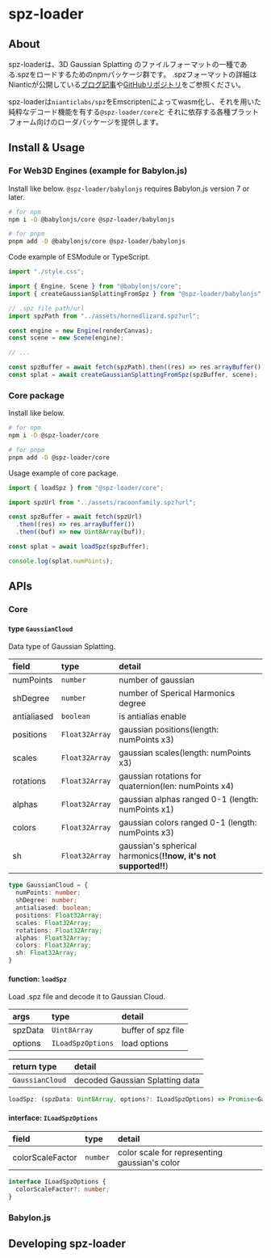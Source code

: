 # spz-loader

## About

spz-loaderは、3D Gaussian Splatting のファイルフォーマットの一種である.spzをロードするためのnpmパッケージ群です。
.spzフォーマットの詳細はNianticが公開している[ブログ記事](https://scaniverse.com/news/spz-gaussian-splat-open-source-file-format)や[GitHubリポジトリ](https://github.com/nianticlabs/spz)をご参照ください。

spz-loaderは`nianticlabs/spz`をEmscriptenによってwasm化し、それを用いた純粋なデコード機能を有する`@spz-loader/core`と
それに依存する各種プラットフォーム向けのローダパッケージを提供します。

## Install & Usage

### For Web3D Engines (example for Babylon.js)

Install like below. `@spz-loader/babylonjs` requires Babylon.js version 7 or later.

```sh
# for npm
npm i -D @babylonjs/core @spz-loader/babylonjs

# for pnpm
pnpm add -D @babylonjs/core @spz-loader/babylonjs
```

Code example of ESModule or TypeScript.


```ts
import "./style.css";

import { Engine, Scene } from "@babylonjs/core";
import { createGaussianSplattingFromSpz } from "@spz-loader/babylonjs";

// .spz file path/url
import spzPath from "../assets/hornedlizard.spz?url";

const engine = new Engine(renderCanvas);
const scene = new Scene(engine);

// ...

const spzBuffer = await fetch(spzPath).then((res) => res.arrayBuffer());
const splat = await createGaussianSplattingFromSpz(spzBuffer, scene);
```

### Core package

Install like below.

```sh
# for npm
npm i -D @spz-loader/core

# for pnpm
pnpm add -D @spz-loader/core
```

Usage example of core package.

```ts
import { loadSpz } from "@spz-loader/core";

import spzUrl from "../assets/racoonfamily.spz?url";

const spzBuffer = await fetch(spzUrl)
  .then((res) => res.arrayBuffer())
  .then((buf) => new Uint8Array(buf));

const splat = await loadSpz(spzBuffer);

console.log(splat.numPoints);
```

## APIs

### Core

#### type `GaussianCloud`

Data type of Gaussian Splatting.

| field       | type           | detail                                                          |
| :---------- | :------------- | :-------------------------------------------------------------- |
| numPoints   | `number`       | number of gaussian                                              |
| shDegree    | `number`       | number of Sperical Harmonics degree                             |
| antialiased | `boolean`      | is antialias enable                                             |
| positions   | `Float32Array` | gaussian positions(length: numPoints x3)                        |
| scales      | `Float32Array` | gaussian scales(length: numPoints x3)                           |
| rotations   | `Float32Array` | gaussian rotations for quaternion(len: numPoints x4)            |
| alphas      | `Float32Array` | gaussian alphas ranged 0-1 (length: numPoints x1)               |
| colors      | `Float32Array` | gaussian colors ranged 0-1 (length: numPoints x3)               |
| sh          | `Float32Array` | gaussian's spherical harmonics(**!!now, it's not supported!!**) |

```ts
type GaussianCloud = {
  numPoints: number;
  shDegree: number;
  antialiased: boolean;
  positions: Float32Array;
  scales: Float32Array;
  rotations: Float32Array;
  alphas: Float32Array;
  colors: Float32Array;
  sh: Float32Array;
}
```

#### function: `loadSpz`

Load .spz file and decode it to Gaussian Cloud.

| args    | type              | detail             |
| :------ | :---------------- | :----------------- |
| spzData | `Uint8Array`      | buffer of spz file |
| options | `ILoadSpzOptions` | load options       |

| return type     | detail                          |
| :-------------- | :------------------------------ |
| `GaussianCloud` | decoded Gaussian Splatting data |

```ts
loadSpz: (spzData: Uint8Array, options?: ILoadSpzOptions) => Promise<GaussianCloud>;
```

#### interface: `ILoadSpzOptions`

| field            | type     | detail                                        |
| :--------------- | :------- | :-------------------------------------------- |
| colorScaleFactor | `number` | color scale for representing gaussian's color |

```ts
interface ILoadSpzOptions {
  colorScaleFactor?: number;
}
```

### Babylon.js

## Developing spz-loader